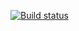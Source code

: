 [![Build status](https://ci.appveyor.com/api/projects/status/sahnlw32tgu8uthp?svg=true)](https://ci.appveyor.com/project/NadyaRya/apitest)